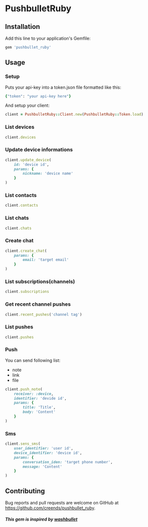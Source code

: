# PushbulletRuby
## Installation
Add this line to your application's Gemfile:
```ruby
gem 'pushbullet_ruby'
```
## Usage
### Setup
Puts your api-key into a token.json file formatted like this:
```ruby
{"token": "your api-key here"}
```
And setup your client:
```ruby
client = PushbulletRuby::Client.new(PushbulletRuby::Token.load)
```
### List devices
```ruby
client.devices
```
### Update device informations
```ruby
client.update_device(
    id: 'device id',
    params: {
        nickname: 'device name'
    }
)
```
### List contacts
```ruby
client.contacts
```
### List chats
```ruby
client.chats
```
### Create chat
```ruby
client.create_chat(
    params: {
        email: 'target email'
    }
)
```
### List subscriptions(channels)
```ruby
client.subscriptions
```
### Get recent channel pushes
```ruby
client.recent_pushes('channel tag')
```
### List pushes
```ruby
client.pushes
```
### Push
You can send following list:

- note
- link
- file
```ruby
client.push_note(
    receiver: :device,
    identifier: 'devide id',
    params: {
        title: 'Title',
        body: 'Content'
    }
)
```
### Sms
```ruby
client.sens_sms(
    user_identifier: 'user id',
    device_identifier: 'device id',
    params: {
        conversation_iden: 'target phone number',
        message: 'Content'
    }
)
```
## Contributing
Bug reports and pull requests are welcome on GitHub at https://github.com/creends/pushbullet_ruby.
##### This gem is inspired by [washbullet](https://github.com/hrysd/washbullet)



